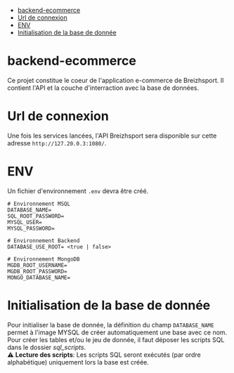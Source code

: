 <!-- TOC -->
* [backend-ecommerce](#backend-ecommerce)
* [Url de connexion](#url-de-connexion)
* [ENV](#env)
* [Initialisation de la base de donnée](#initialisation-de-la-base-de-donnée)
<!-- TOC -->

# backend-ecommerce

Ce projet constitue le coeur de l'application e-commerce de Breizhsport. Il contient l'API et la couche d'interraction
avec la base de données.

# Url de connexion
Une fois les services lancées, l'API Breizhsport sera disponible sur cette adresse `http://127.20.0.3:1080/`.

# ENV

Un fichier d'environnement `.env` devra être créé.

```dotenv
# Environnement MSQL
DATABASE_NAME=
SQL_ROOT_PASSWORD=
MYSQL_USER=
MYSQL_PASSWORD=

# Environnement Backend
DATABASE_USE_ROOT= <true | false>

# Environnement MongoDB
MGDB_ROOT_USERNAME=
MGDB_ROOT_PASSWORD=
MONGO_DATABASE_NAME=
```

# Initialisation de la base de donnée

Pour initialiser la base de donnée, la définition du champ `DATABASE_NAME` permet à l'image MYSQL de créer
automatiquement une base avec ce nom. <br>
Pour créer les tables et/ou le jeu de donnée, il faut déposer les scripts SQL dans le dossier *sql_scripts*.<br>
:warning: **Lecture des scripts**: Les scripts SQL seront exécutés (par ordre alphabétique) uniquement lors la base est
créée.